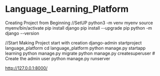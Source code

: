 # Language_Learning_Platform
Creating Project from Beginning
//SetUP
python3 -m venv myenv
source myenv/bin/activate
pip install django
pip install --upgrade pip
python -m django --version

//Start Making Project start with creation
django-admin startproject language_platform
cd language_platform
python manage.py startapp learning
python manage.py migrate
python manage.py createsuperuser  # Create the admin user
python manage.py runserver

http://127.0.0.1:8000/
